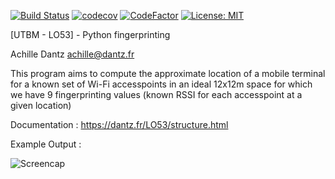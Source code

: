 
[![Build Status](https://travis-ci.com/Anthex/LO53FP.svg?branch=master)](https://travis-ci.com/Anthex/LO53FP)   [![codecov](https://codecov.io/gh/Anthex/LO53FP/branch/master/graph/badge.svg)](https://codecov.io/gh/Anthex/LO53FP) [![CodeFactor](https://www.codefactor.io/repository/github/anthex/lo53fp/badge)](https://www.codefactor.io/repository/github/anthex/lo53fp) [![License: MIT](https://img.shields.io/badge/License-MIT-yellow.svg)](https://opensource.org/licenses/MIT) 

  

[UTBM - LO53] - Python fingerprinting

Achille Dantz <achille@dantz.fr>

  

This program aims to compute the approximate location of a mobile terminal for a known set of Wi-Fi accesspoints in an ideal 12x12m space for which we have 9 fingerprinting values (known RSSI for each accesspoint at a given location)

  

Documentation : https://dantz.fr/LO53/structure.html

  

Example Output :

  

![Screencap](https://dantz.fr/LO53/Capture.PNG)